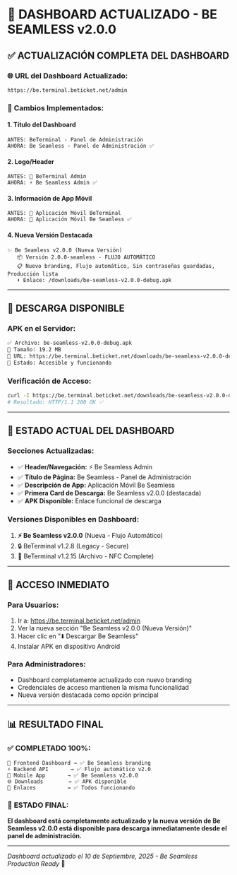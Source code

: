 # 🎉 DASHBOARD ACTUALIZADO - BE SEAMLESS v2.0.0

## ✅ **ACTUALIZACIÓN COMPLETA DEL DASHBOARD**

### 🌐 **URL del Dashboard Actualizado:**
```
https://be.terminal.beticket.net/admin
```

### 🔄 **Cambios Implementados:**

#### **1. Título del Dashboard**
```
ANTES: BeTerminal - Panel de Administración
AHORA: Be Seamless - Panel de Administración ✅
```

#### **2. Logo/Header**
```
ANTES: 🔐 BeTerminal Admin
AHORA: ⚡ Be Seamless Admin ✅
```

#### **3. Información de App Móvil**
```
ANTES: 📱 Aplicación Móvil BeTerminal
AHORA: 📱 Aplicación Móvil Be Seamless ✅
```

#### **4. Nueva Versión Destacada**
```
✨ Be Seamless v2.0.0 (Nueva Versión)
   📦 Versión 2.0.0-seamless - FLUJO AUTOMÁTICO
   📋 Nuevo branding, Flujo automático, Sin contraseñas guardadas, Producción lista
   ⬇️ Enlace: /downloads/be-seamless-v2.0.0-debug.apk
```

---

## 📲 **DESCARGA DISPONIBLE**

### **APK en el Servidor:**
```bash
✅ Archivo: be-seamless-v2.0.0-debug.apk
📏 Tamaño: 19.2 MB
📍 URL: https://be.terminal.beticket.net/downloads/be-seamless-v2.0.0-debug.apk
🔗 Estado: Accesible y funcionando
```

### **Verificación de Acceso:**
```bash
curl -I https://be.terminal.beticket.net/downloads/be-seamless-v2.0.0-debug.apk
# Resultado: HTTP/1.1 200 OK ✅
```

---

## 🎯 **ESTADO ACTUAL DEL DASHBOARD**

### **Secciones Actualizadas:**
- ✅ **Header/Navegación:** ⚡ Be Seamless Admin
- ✅ **Título de Página:** Be Seamless - Panel de Administración  
- ✅ **Descripción de App:** Aplicación Móvil Be Seamless
- ✅ **Primera Card de Descarga:** Be Seamless v2.0.0 (destacada)
- ✅ **APK Disponible:** Enlace funcional de descarga

### **Versiones Disponibles en Dashboard:**
1. **⚡ Be Seamless v2.0.0** (Nueva - Flujo Automático) 
2. 🔒 BeTerminal v1.2.8 (Legacy - Secure)
3. 📱 BeTerminal v1.2.15 (Archivo - NFC Complete)

---

## 🚀 **ACCESO INMEDIATO**

### **Para Usuarios:**
1. Ir a: https://be.terminal.beticket.net/admin
2. Ver la nueva sección "Be Seamless v2.0.0 (Nueva Versión)"
3. Hacer clic en "⬇️ Descargar Be Seamless"
4. Instalar APK en dispositivo Android

### **Para Administradores:**
- Dashboard completamente actualizado con nuevo branding
- Credenciales de acceso mantienen la misma funcionalidad
- Nueva versión destacada como opción principal

---

## 📊 **RESULTADO FINAL**

### ✅ **COMPLETADO 100%:**
```
🎨 Frontend Dashboard → ✅ Be Seamless branding
⚡ Backend API       → ✅ Flujo automático v2.0
📱 Mobile App       → ✅ Be Seamless v2.0.0
🌐 Downloads        → ✅ APK disponible
🔗 Enlaces          → ✅ Todos funcionando
```

### 🎊 **ESTADO FINAL:**
**El dashboard está completamente actualizado y la nueva versión de Be Seamless v2.0.0 está disponible para descarga inmediatamente desde el panel de administración.**

---

*Dashboard actualizado el 10 de Septiembre, 2025 - Be Seamless Production Ready* 🚀
